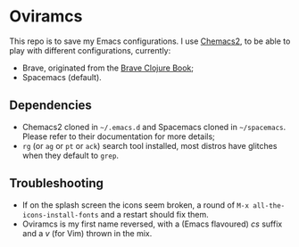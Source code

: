 # Oviramcs

This repo is to save my Emacs configurations. I use [Chemacs2](https://github.com/plexus/chemacs2), to be able to play with different configurations, currently:

- Brave, originated from the [Brave Clojure Book](http://www.braveclojure.com/basic-emacs/);
- Spacemacs (default).

## Dependencies

- Chemacs2 cloned in `~/.emacs.d` and Spacemacs cloned in `~/spacemacs`. Please refer to their documentation for more details;
- `rg` (or `ag` or `pt` or `ack`) search tool installed, most distros have glitches when they default to `grep`.

## Troubleshooting

- If on the splash screen the icons seem broken, a round of `M-x all-the-icons-install-fonts` and a restart should fix them.
- Oviramcs is my first name reversed, with a (Emacs flavoured) *cs* suffix and a *v* (for Vim) thrown in the mix.
